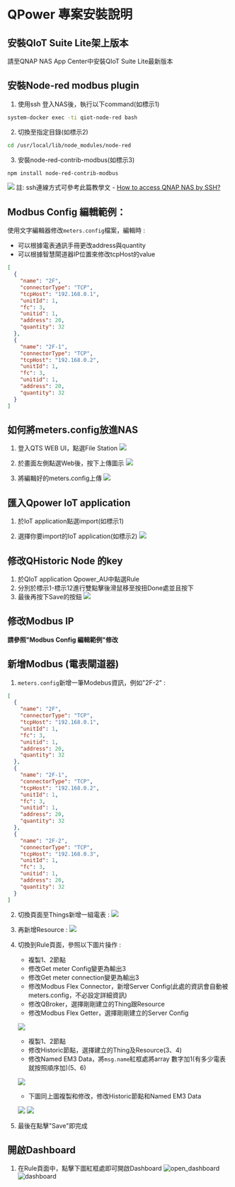 # QPower 專案安裝說明

## 安裝QIoT Suite Lite架上版本
請至QNAP NAS App Center中安裝QIoT Suite Lite最新版本

## 安裝Node-red modbus plugin

1. 使用ssh 登入NAS後，執行以下command(如標示1)
  ```bash
  system-docker exec -ti qiot-node-red bash
  ```

  2. 切換至指定目錄(如標示2)
  ```bash
  cd /usr/local/lib/node_modules/node-red
  ```

  3. 安裝node-red-contrib-modbus(如標示3)
  ```bash
  npm install node-red-contrib-modbus
  ```
  ![](.\image\SSH.png)
  註: ssh連線方式可參考此篇教學文 - [How to access QNAP NAS by SSH?](https://www.qnap.com/en/how-to/knowledge-base/article/how-to-access-qnap-nas-by-ssh/)

## Modbus Config 編輯範例：
使用文字編輯器修改`meters.config`檔案，編輯時 : 

- 可以根據電表通訊手冊更改address與quantity
- 可以根據智慧閘道器IP位置來修改tcpHost的value

```json
[
  {
    "name": "2F",
    "connectorType": "TCP",
    "tcpHost": "192.168.0.1",
    "unitId": 1,
    "fc": 3,
    "unitid": 1,
    "address": 20,
    "quantity": 32
  },
  {
    "name": "2F-1",
    "connectorType": "TCP",
    "tcpHost": "192.168.0.2",
    "unitId": 1,
    "fc": 3,
    "unitid": 1,
    "address": 20,
    "quantity": 32
  }
]
```
## 如何將meters.config放進NAS

1. 登入QTS WEB UI，點選File Station
![](.\image\QTS.jpg)

2. 於畫面左側點選Web後，按下上傳圖示
![](.\image\file_station.jpg)

3. 將編輯好的meters.config上傳
![](.\image\upload_file.jpg)

## 匯入Qpower IoT application
1. 於IoT application點選import(如標示1)

2. 選擇你要import的IoT application(如標示2)
![](.\image\import.png)

## 修改QHistoric Node 的key
1. 於QIoT application Qpower_AU中點選Rule
2. 分別於標示1-標示12進行雙點擊後滑鼠移至按扭Done處並且按下
3. 最後再按下Save的按鈕
![](.\image\QHistoric.png)

## 修改Modbus IP
**請參照"Modbus Config 編輯範例"修改**

## 新增Modbus (電表閘道器)
1. `meters.config`新增一筆Modebus資訊，例如"2F-2" :
```json
[
  {
    "name": "2F",
    "connectorType": "TCP",
    "tcpHost": "192.168.0.1",
    "unitId": 1,
    "fc": 3,
    "unitid": 1,
    "address": 20,
    "quantity": 32
  },
  {
    "name": "2F-1",
    "connectorType": "TCP",
    "tcpHost": "192.168.0.2",
    "unitId": 1,
    "fc": 3,
    "unitid": 1,
    "address": 20,
    "quantity": 32
  },
  {
    "name": "2F-2",
    "connectorType": "TCP",
    "tcpHost": "192.168.0.3",
    "unitId": 1,
    "fc": 3,
    "unitid": 1,
    "address": 20,
    "quantity": 32
  }
]
```
2. 切換頁面至Things新增一組電表 :
    ![](.\image\thing_add.jpg)

3. 再新增Resource : 
    ![](.\image\resource_add.jpg)

4. 切換到Rule頁面，參照以下圖片操作 :
    * 複製1、2節點
    * 修改Get meter Config變更為輸出3
    * 修改Get meter connection變更為輸出3
    * 修改Modbus Flex Connector，新增Server Config(此處的資訊會自動被meters.config，不必設定詳細資訊)
    * 修改QBroker，選擇剛剛建立的Thing跟Resource
    * 修改Modbus Flex Getter，選擇剛剛建立的Server Config

    ![](.\image\rule1.jpg)

    * 複製1、2節點
    * 修改Historic節點，選擇建立的Thing及Resource(3、4)
    * 修改Named EM3 Data，將`msg.name`紅框處將array 數字加1(有多少電表就按照順序加)(5、6)

    ![](.\image\rule2.jpg)

    * 下圖同上圖複製和修改，修改Historic節點和Named EM3 Data

    ![](.\image\rule3.jpg)
    ![](.\image\rule4.jpg)

5. 最後在點擊"Save"即完成

## 開啟Dashboard

1. 在Rule頁面中，點擊下圖紅框處即可開啟Dashboard
   ![open_dashboard](.\image\open_dashboard.jpg)
   ![dashboard](.\image\dashboard.jpg)